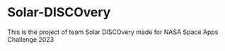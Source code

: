 # Solar-DISCOvery
This is the project of team Solar DISCOvery made for NASA Space Apps Challenge 2023
